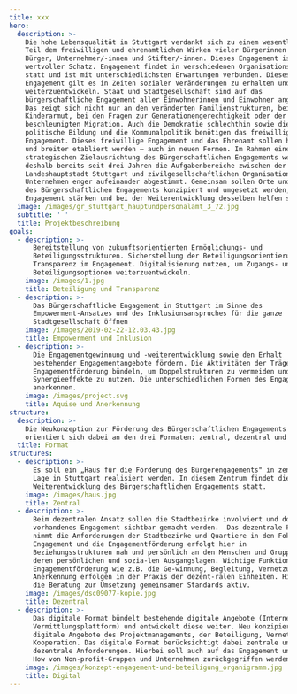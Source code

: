```yaml
---
title: xxx
hero:
  description: >-
    Die hohe Lebensqualität in Stuttgart verdankt sich zu einem wesentlichen
    Teil dem freiwilligen und ehrenamtlichen Wirken vieler Bürgerinnen und
    Bürger, Unternehmer/-innen und Stifter/-innen. Dieses Engagement ist ein
    wertvoller Schatz. Engagement findet in verschiedenen Organisationsformen
    statt und ist mit unterschiedlichsten Erwartungen verbunden. Dieses
    Engagement gilt es in Zeiten sozialer Veränderungen zu erhalten und
    weiterzuentwickeln. Staat und Stadtgesellschaft sind auf das
    bürgerschaftliche Engagement aller Einwohnerinnen und Einwohner angewiesen.
    Das zeigt sich nicht nur an den veränderten Familienstrukturen, bei der
    Kinderarmut, bei den Fragen zur Generationengerechtigkeit oder der
    beschleunigten Migration. Auch die Demokratie schlechthin sowie die
    politische Bildung und die Kommunalpolitik benötigen das freiwillige
    Engagement. Dieses freiwillige Engagement und das Ehrenamt sollen honoriert
    und breiter etabliert werden – auch in neuen Formen. Im Rahmen einer neuen
    strategischen Zielausrichtung des Bürgerschaftlichen Engagements werden
    deshalb bereits seit drei Jahren die Aufgabenbereiche zwischen der
    Landeshauptstadt Stuttgart und zivilgesellschaftlichen Organisationen und
    Unternehmen enger aufeinander abgestimmt. Gemeinsam sollen Orte und Formate
    des Bürgerschaftlichen Engagements konzipiert und umgesetzt werden, die das
    Engagement stärken und bei der Weiterentwicklung desselben helfen sollen.
  image: /images/gr_stuttgart_hauptundpersonalamt_3_72.jpg
  subtitle: ' '
  title: Projektbeschreibung
goals:
  - description: >-
      Bereitstellung von zukunftsorientierten Ermöglichungs- und
      Beteiligungsstrukturen. Sicherstellung der Beteiligungsorientierung und
      Transparenz im Engagement. Digitalisierung nutzen, um Zugangs- und
      Beteiligungsoptionen weiterzuentwickeln. 
    image: /images/1.jpg
    title: Beteiligung und Transparenz
  - description: >-
      Das Bürgerschaftliche Engagement in Stuttgart im Sinne des
      Empowerment-Ansatzes und des Inklusionsanspruches für die ganze
      Stadtgesellschaft öffnen
    image: /images/2019-02-22-12.03.43.jpg
    title: Empowerment und Inklusion
  - description: >-
      Die Engagementgewinnung und -weiterentwicklung sowie den Erhalt
      bestehender Engagementangebote fördern. Die Aktivitäten der Träger der
      Engagementförderung bündeln, um Doppelstrukturen zu vermeiden und
      Synergieeffekte zu nutzen. Die unterschiedlichen Formen des Engagements
      anerkennen.
    image: /images/project.svg
    title: Aquise und Anerkennung
structure:
  description: >-
    Die Neukonzeption zur Förderung des Bürgerschaftlichen Engagements
    orientiert sich dabei an den drei Formaten: zentral, dezentral und digital
  title: Format
structures:
  - description: >-
      Es soll ein „Haus für die Förderung des Bürgerengagements" in zentraler
      Lage in Stuttgart realisiert werden. In diesem Zentrum findet die
      Weiterentwicklung des Bürgerschaftlichen Engagements statt.
    image: /images/haus.jpg
    title: Zentral
  - description: >-
      Beim dezentralen Ansatz sollen die Stadtbezirke involviert und dort
      vorhandenes Engagement sichtbar gemacht werden.  Das dezentrale Format
      nimmt die Anforderungen der Stadtbezirke und Quartiere in den Fokus. Das
      Engagement und die Engagementförderung erfolgt hier in
      Beziehungsstrukturen nah und persönlich an den Menschen und Gruppen mit
      deren persönlichen und sozia-len Ausgangslagen. Wichtige Funktionen der
      Engagementförderung wie z.B. die Ge-winnung, Begleitung, Vernetzung und
      Anerkennung erfolgen in der Praxis der dezent-ralen Einheiten. Hier wird
      die Beratung zur Umsetzung gemeinsamer Standards aktiv. 
    image: /images/dsc09077-kopie.jpg
    title: Dezentral
  - description: >-
      Das digitale Format bündelt bestehende digitale Angebote (Internetangebot,
      Vermittlungsplattform) und entwickelt diese weiter. Neu konzipiert werden
      digitale Angebote des Projektmanagements, der Beteiligung, Vernetzung und
      Kooperation. Das digitale Format berücksichtigt dabei zentrale und
      dezentrale Anforderungen. Hierbei soll auch auf das Engagement und Know
      How von Non-profit-Gruppen und Unternehmen zurückgegriffen werden. 
    image: /images/konzept-engagement-und-beteiligung_organigramm.jpg
    title: Digital
---
```

<ProjectPage />
